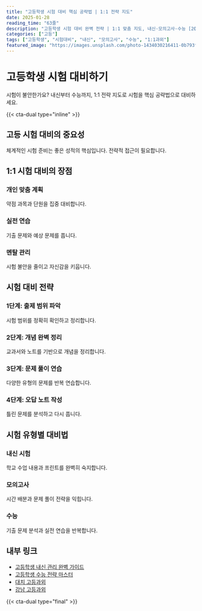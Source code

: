 ```yaml
---
title: "고등학생 시험 대비 핵심 공략법 | 1:1 전략 지도"
date: 2025-01-28
reading_time: "63줄"
description: "고등학생 시험 대비 완벽 전략 | 1:1 맞춤 지도, 내신·모의고사·수능 [2025년]"
categories: ["고등"]
tags: ["고등학생", "시험대비", "내신", "모의고사", "수능", "1:1과외"]
featured_image: "https://images.unsplash.com/photo-1434030216411-0b793f4b4173?w=1200&h=630&fit=crop"
---
```


# 고등학생 시험 대비하기

시험이 불안한가요? 내신부터 수능까지, 1:1 전략 지도로 시험을 핵심 공략법으로 대비하세요.

{{< cta-dual type="inline" >}}

## 고등 시험 대비의 중요성

체계적인 시험 준비는 좋은 성적의 핵심입니다. 전략적 접근이 필요합니다.

## 1:1 시험 대비의 장점

### 개인 맞춤 계획
약점 과목과 단원을 집중 대비합니다.

### 실전 연습
기출 문제와 예상 문제를 풉니다.

### 멘탈 관리
시험 불안을 줄이고 자신감을 키웁니다.

## 시험 대비 전략

### 1단계: 출제 범위 파악
시험 범위를 정확히 확인하고 정리합니다.

### 2단계: 개념 완벽 정리
교과서와 노트를 기반으로 개념을 정리합니다.

### 3단계: 문제 풀이 연습
다양한 유형의 문제를 반복 연습합니다.

### 4단계: 오답 노트 작성
틀린 문제를 분석하고 다시 풉니다.

## 시험 유형별 대비법

### 내신 시험
학교 수업 내용과 프린트를 완벽히 숙지합니다.

### 모의고사
시간 배분과 문제 풀이 전략을 익힙니다.

### 수능
기출 문제 분석과 실전 연습을 반복합니다.

## 내부 링크
- [고등학생 내신 관리 완벽 가이드](../../high/high-grade-management/)
- [고등학생 수능 전략 마스터](../../high/high-suneung-strategy/)
- [대치 고등과외](../../local/daechi-high/)
- [강남 고등과외](../../local/gangnam-high/)

{{< cta-dual type="final" >}}
